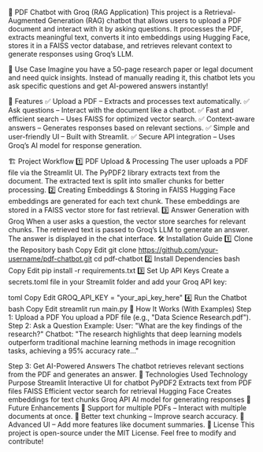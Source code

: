 ﻿📄 PDF Chatbot with Groq (RAG Application)
This project is a Retrieval-Augmented Generation (RAG) chatbot that allows users to upload a PDF document and interact with it by asking questions. It processes the PDF, extracts meaningful text, converts it into embeddings using Hugging Face, stores it in a FAISS vector database, and retrieves relevant context to generate responses using Groq’s LLM.

🚀 Use Case
Imagine you have a 50-page research paper or legal document and need quick insights. Instead of manually reading it, this chatbot lets you ask specific questions and get AI-powered answers instantly!

📌 Features
✅ Upload a PDF – Extracts and processes text automatically.
✅ Ask questions – Interact with the document like a chatbot.
✅ Fast and efficient search – Uses FAISS for optimized vector search.
✅ Context-aware answers – Generates responses based on relevant sections.
✅ Simple and user-friendly UI – Built with Streamlit.
✅ Secure API integration – Uses Groq’s AI model for response generation.

🏗️ Project Workflow
1️⃣ PDF Upload & Processing
The user uploads a PDF file via the Streamlit UI.
The PyPDF2 library extracts text from the document.
The extracted text is split into smaller chunks for better processing.
2️⃣ Creating Embeddings & Storing in FAISS
Hugging Face embeddings are generated for each text chunk.
These embeddings are stored in a FAISS vector store for fast retrieval.
3️⃣ Answer Generation with Groq
When a user asks a question, the vector store searches for relevant chunks.
The retrieved text is passed to Groq’s LLM to generate an answer.
The answer is displayed in the chat interface.
🛠️ Installation Guide
1️⃣ Clone the Repository
bash
Copy
Edit
git clone https://github.com/your-username/pdf-chatbot.git
cd pdf-chatbot
2️⃣ Install Dependencies
bash
Copy
Edit
pip install -r requirements.txt
3️⃣ Set Up API Keys
Create a secrets.toml file in your Streamlit folder and add your Groq API key:

toml
Copy
Edit
GROQ_API_KEY = "your_api_key_here"
4️⃣ Run the Chatbot
bash
Copy
Edit
streamlit run main.py
📌 How It Works (With Examples)
Step 1: Upload a PDF
You upload a PDF file (e.g., "Data Science Research.pdf").
Step 2: Ask a Question
Example:
User: "What are the key findings of the research?"
Chatbot: "The research highlights that deep learning models outperform traditional machine learning methods in image recognition tasks, achieving a 95% accuracy rate..."

Step 3: Get AI-Powered Answers
The chatbot retrieves relevant sections from the PDF and generates an answer.
🔧 Technologies Used
Technology	Purpose
Streamlit	Interactive UI for chatbot
PyPDF2	Extracts text from PDF files
FAISS	Efficient vector search for retrieval
Hugging Face	Creates embeddings for text chunks
Groq API	AI model for generating responses
🎯 Future Enhancements
🔹 Support for multiple PDFs – Interact with multiple documents at once.
🔹 Better text chunking – Improve search accuracy.
🔹 Advanced UI – Add more features like document summaries.
📜 License
This project is open-source under the MIT License. Feel free to modify and contribute!

